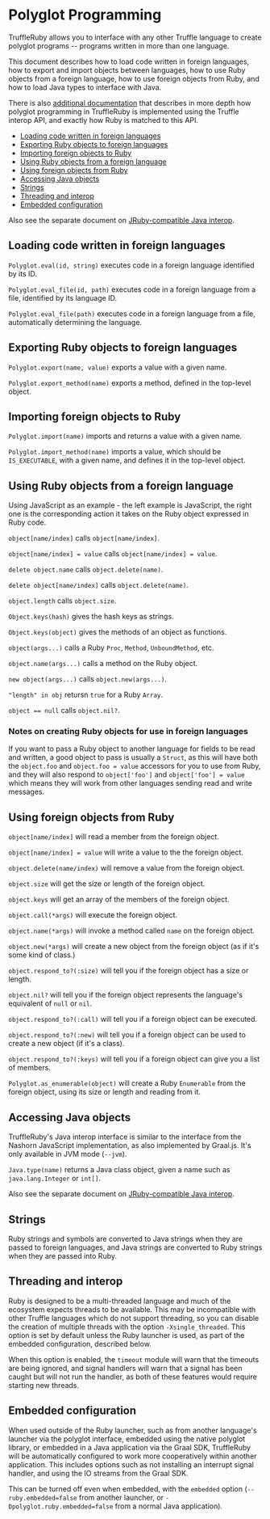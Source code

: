 # Polyglot Programming

TruffleRuby allows you to interface with any other Truffle language to create
polyglot programs -- programs written in more than one language.

This document describes how to load code written in foreign languages, how to
export and import objects between languages, how to use Ruby objects from
a foreign language, how to use foreign objects from Ruby, and how to load
Java types to interface with Java.

There is also [additional documentation](../contributor/interop.md) that
describes in more depth how polyglot programming in TruffleRuby is implemented
using the Truffle interop API, and exactly how Ruby is matched to this API.

* [Loading code written in foreign languages](#loading-code-written-in-foreign-languages)
* [Exporting Ruby objects to foreign languages](#exporting-ruby-objects-to-foreign-languages)
* [Importing foreign objects to Ruby](#importing-foreign-objects-to-ruby)
* [Using Ruby objects from a foreign language](#using-ruby-objects-from-a-foreign-language)
* [Using foreign objects from Ruby](#using-foreign-objects-from-ruby)
* [Accessing Java objects](#accessing-java-objects)
* [Strings](#strings)
* [Threading and interop](#threading-and-interop)
* [Embedded configuration](#embedded-configuration)

Also see the separate document on
[JRuby-compatible Java interop](jruby-java-interop.md).

## Loading code written in foreign languages

`Polyglot.eval(id, string)` executes code in a foreign language identified by
its ID.

`Polyglot.eval_file(id, path)` executes code in a foreign language from a file,
identified by its language ID.

`Polyglot.eval_file(path)` executes code in a foreign language from a file,
automatically determining the language.

## Exporting Ruby objects to foreign languages

`Polyglot.export(name, value)` exports a value with a given name.

`Polyglot.export_method(name)` exports a method, defined in the top-level
object.

## Importing foreign objects to Ruby

`Polyglot.import(name)` imports and returns a value with a given name.

`Polyglot.import_method(name)` imports a value, which should be `IS_EXECUTABLE`,
with a given name, and defines it in the top-level object.

## Using Ruby objects from a foreign language

Using JavaScript as an example - the left example is JavaScript, the right one
is the corresponding action it takes on the Ruby object expressed in Ruby code.

`object[name/index]` calls `object[name/index]`.

`object[name/index] = value` calls `object[name/index] = value`.

`delete object.name` calls `object.delete(name)`.

`delete object[name/index]` calls `object.delete(name)`.

`object.length` calls `object.size`.

`Object.keys(hash)` gives the hash keys as strings.

`Object.keys(object)` gives the methods of an object as functions.

`object(args...)` calls a Ruby `Proc`, `Method`, `UnboundMethod`, etc.

`object.name(args...)` calls a method on the Ruby object.

`new object(args...)` calls `object.new(args...)`.

`"length" in obj` retursn `true` for a Ruby `Array`.

`object == null` calls `object.nil?`.

### Notes on creating Ruby objects for use in foreign languages

If you want to pass a Ruby object to another language for fields to be read and
written, a good object to pass is usually a `Struct`, as this will have both the
`object.foo` and `object.foo = value` accessors for you to use from Ruby, and
they will also respond to `object['foo']` and `object['foo'] = value` which
means they will work from other languages sending read and write messages.

## Using foreign objects from Ruby

`object[name/index]` will read a member from the foreign object.

`object[name/index] = value` will write a value to the the foreign object.

`object.delete(name/index)` will remove a value from the foreign object.

`object.size` will get the size or length of the foreign object.

`object.keys` will get an array of the members of the foreign object.

`object.call(*args)` will execute the foreign object.

`object.name(*args)` will invoke a method called `name` on the foreign object.

`object.new(*args)` will create a new object from the foreign object (as if it's
some kind of class.)

`object.respond_to?(:size)` will tell you if the foreign object has a size or
length.

`object.nil?` will tell you if the foreign object represents the language's
equivalent of `null` or `nil`.

`object.respond_to?(:call)` will tell you if a foreign object can be executed.

`object.respond_to?(:new)` will tell you if a foreign object can be used to
create a new object (if it's a class).

`object.respond_to?(:keys)` will tell you if a foreign object can give you a
list of members.

`Polyglot.as_enumerable(object)` will create a Ruby `Enumerable` from the
foreign object, using its size or length and reading from it.

## Accessing Java objects

TruffleRuby's Java interop interface is similar to the interface from the
Nashorn JavaScript implementation, as also implemented by Graal.js. It's only
available in JVM mode (`--jvm`).

`Java.type(name)` returns a Java class object, given a name such as
`java.lang.Integer` or `int[]`.

Also see the separate document on
[JRuby-compatible Java interop](jruby-java-interop.md).

## Strings

Ruby strings and symbols are converted to Java strings when they are passed to
foreign languages, and Java strings are converted to Ruby strings when they
are passed into Ruby.

## Threading and interop

Ruby is designed to be a multi-threaded language and much of the ecosystem
expects threads to be available. This may be incompatible with other Truffle
languages which do not support threading, so you can disable the creation of
multiple threads with the option `-Xsingle_threaded`. This option is set by
default unless the Ruby launcher is used, as part of the embedded configuration,
described below.

When this option is enabled, the `timeout` module will warn that the timeouts
are being ignored, and signal handlers will warn that a signal has been caught
but will not run the handler, as both of these features would require starting
new threads.

## Embedded configuration

When used outside of the Ruby launcher, such as from another language's launcher
via the polyglot interface, embedded using the native polyglot library, or
embedded in a Java application via the Graal SDK, TruffleRuby will be
automatically configured to work more cooperatively within another application.
This includes options such as not installing an interrupt signal handler, and
using the IO streams from the Graal SDK.

This can be turned off even when embedded, with the `embedded` option
(`--ruby.embedded=false` from another launcher, or
`-Dpolyglot.ruby.embedded=false` from a normal Java application).
